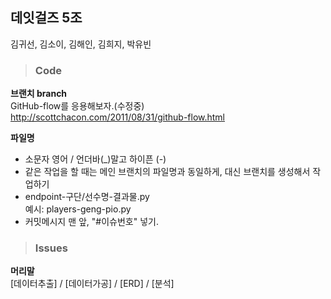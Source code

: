 ## 데잇걸즈 5조
김귀선, 김소이, 김해인, 김희지, 박유빈

> ### Code
**브랜치 branch**  
GitHub-flow를 응용해보자.(수정중)  
http://scottchacon.com/2011/08/31/github-flow.html  

**파일명**  
* 소문자 영어 / 언더바(_)말고 하이픈 (-)  
* 같은 작업을 할 때는 메인 브랜치의 파일명과 동일하게, 대신 브랜치를 생성해서 작업하기  
* endpoint-구단/선수명-결과물.py  
  예시: players-geng-pio.py  
* 커밋메시지 맨 앞, "#이슈번호" 넣기.

> ### Issues
**머리말**  
[데이터추출] / [데이터가공] / [ERD] / [분석]

